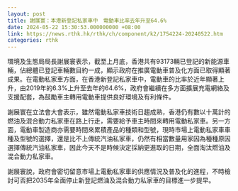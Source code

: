 ```yaml
---
layout: post
title: 謝展寰：本港新登記私家車中　電動車比率去年升至64.6%
date: 2024-05-22 15:30:53.000000000 +08:00
link: https://news.rthk.hk/rthk/ch/component/k2/1754224-20240522.htm
categories: rthk
---
```


環境及生態局局長謝展寰表示，截至上月底，香港共有93173輛已登記的新能源車輛，佔總體已登記車輛數目約一成，顯示政府在推廣電動車普及化方面已取得顯著成果。在電動私家車方面，在香港新登記私家車中，電動車的比率於近年顯著上升，由2019年的6.3%上升至去年的64.6%，政府會繼續在多方面擴展充電網絡及支援配套，為鼓勵車主轉用電動車提供良好環境及有利條件。

謝展寰在立法會大會表示，雖然電動私家車技術日趨成熟，香港仍有數以十萬計的燃油及混合動力私家車在路上行走，需要給予車主時間來轉用電動私家車。另一方面，電動車製造商亦需要時間來累積產品的種類和型號，現時市場上電動私家車車種及型號的選擇，還是比不上傳統汽油私家車，仍然有相當數量用家因為種種原因選擇傳統汽油私家車，因此今天不是時候決定採納更進取的日期，全面淘汰燃油及混合動力私家車。

謝展寰說，政府會密切留意市場上電動私家車的供應情況及普及化的進程，不時檢討可否把2035年全面停止新登記燃油及混合動力私家車的目標進一步提早。
